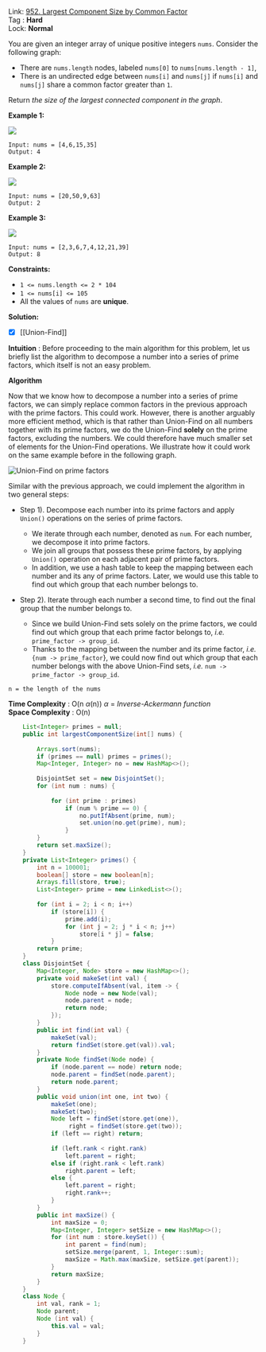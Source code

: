 Link: [952. Largest Component Size by Common Factor](https://leetcode.com/problems/largest-component-size-by-common-factor/) <br>
Tag : **Hard**<br>
Lock: **Normal**

You are given an integer array of unique positive integers `nums`. Consider the following graph:

-   There are `nums.length` nodes, labeled `nums[0]` to `nums[nums.length - 1]`,
-   There is an undirected edge between `nums[i]` and `nums[j]` if `nums[i]` and `nums[j]` share a common factor greater than `1`.

Return _the size of the largest connected component in the graph_.

**Example 1:**

![](https://assets.leetcode.com/uploads/2018/12/01/ex1.png)
```
Input: nums = [4,6,15,35]
Output: 4
```

**Example 2:**

![](https://assets.leetcode.com/uploads/2018/12/01/ex2.png)
```
Input: nums = [20,50,9,63]
Output: 2
```

**Example 3:**

![](https://assets.leetcode.com/uploads/2018/12/01/ex3.png)
```
Input: nums = [2,3,6,7,4,12,21,39]
Output: 8
```

**Constraints:**
-   `1 <= nums.length <= 2 * 104`
-   `1 <= nums[i] <= 105`
-   All the values of `nums` are **unique**.

**Solution:**

- [x] [[Union-Find]]

**Intuition** :
Before proceeding to the main algorithm for this problem, let us briefly list the algorithm to decompose a number into a series of prime factors, which itself is not an easy problem.

**Algorithm**

Now that we know how to decompose a number into a series of prime factors, we can simply replace common factors in the previous approach with the prime factors. This could work.
However, there is another arguably more efficient method, which is that rather than Union-Find on all numbers together with its prime factors, we do the Union-Find **solely** on the prime factors, excluding the numbers.
We could therefore have much smaller set of elements for the Union-Find operations. We illustrate how it could work on the same example before in the following graph.

![Union-Find on prime factors](https://leetcode.com/problems/largest-component-size-by-common-factor/Figures/952/952_prime_factors_.png)

Similar with the previous approach, we could implement the algorithm in two general steps:

-   Step 1). Decompose each number into its prime factors and apply `Union()` operations on the series of prime factors.
    
    -   We iterate through each number, denoted as `num`. For each number, we decompose it into prime factors.
    -   We join all groups that possess these prime factors, by applying `Union()` operation on each adjacent pair of prime factors.
    -   In addition, we use a hash table to keep the mapping between each number and its any of prime factors. Later, we would use this table to find out which group that each number belongs to.
        
-   Step 2). Iterate through each number a second time, to find out the final group that the number belongs to.
    
    -   Since we build Union-Find sets solely on the prime factors, we could find out which group that each prime factor belongs to, _i.e._ `prime_factor -> group_id`.
    -   Thanks to the mapping between the number and its prime factor, _i.e._ `{num -> prime_factor`}, we could now find out which group that each number belongs with the above Union-Find sets, _i.e._ `num -> prime_factor -> group_id`.

```
n = the length of the nums
```
**Time Complexity** : O(n $\alpha$(n)) $\alpha$ = _Inverse-Ackermann function_<br>
**Space Complexity** : O(n)

```java
    List<Integer> primes = null;
    public int largestComponentSize(int[] nums) {
        
        Arrays.sort(nums);
        if (primes == null) primes = primes();
        Map<Integer, Integer> no = new HashMap<>();
        
        DisjointSet set = new DisjointSet();
        for (int num : nums) {
            
            for (int prime : primes)
                if (num % prime == 0) {
                    no.putIfAbsent(prime, num);
                    set.union(no.get(prime), num);
                }
        }
        return set.maxSize();
    }
    private List<Integer> primes() {
        int n = 100001;
        boolean[] store = new boolean[n];
        Arrays.fill(store, true);
        List<Integer> prime = new LinkedList<>();
        
        for (int i = 2; i < n; i++)
            if (store[i]) {
                prime.add(i);
                for (int j = 2; j * i < n; j++)
                    store[i * j] = false;
            }
        return prime;
    }
    class DisjointSet {
        Map<Integer, Node> store = new HashMap<>();
        private void makeSet(int val) {
            store.computeIfAbsent(val, item -> {
                Node node = new Node(val);
                node.parent = node;
                return node;
            });
        }
        public int find(int val) {
            makeSet(val);
            return findSet(store.get(val)).val;
        }
        private Node findSet(Node node) {
            if (node.parent == node) return node;
            node.parent = findSet(node.parent);
            return node.parent;
        }
        public void union(int one, int two) {
            makeSet(one);
            makeSet(two);
            Node left = findSet(store.get(one)),
                 right = findSet(store.get(two));
            if (left == right) return;
            
            if (left.rank < right.rank)
                left.parent = right;
            else if (right.rank < left.rank)
                right.parent = left;
            else {
                left.parent = right;
                right.rank++;
            }
        }
        public int maxSize() {
            int maxSize = 0;
            Map<Integer, Integer> setSize = new HashMap<>();
            for (int num : store.keySet()) {
                int parent = find(num);
                setSize.merge(parent, 1, Integer::sum);
                maxSize = Math.max(maxSize, setSize.get(parent));
            }
            return maxSize;
        }
    }
    class Node {
        int val, rank = 1;
        Node parent;
        Node (int val) {
            this.val = val;
        }
    }
```


